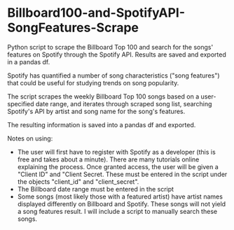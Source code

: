 # Billboard100-and-SpotifyAPI-SongFeatures-Scrape
Python script to scrape the Billboard Top 100 and search for the songs' features on Spotify through the Spotify API. Results are saved and exported in a pandas df.

Spotify has quantified a number of song characteristics ("song features") that could be useful for studying trends on song popularity. 

The script scrapes the weekly Billboard Top 100 songs based on a user-specified date range, and iterates through scraped song list, searching Spotify's API by artist and song name for the song's features. 

The resulting information is saved into a pandas df and exported. 

Notes on using:
- The user will first have to register with Spotify as a developer (this is free and takes about a minute). There are many tutorials online explaining the process. Once granted access, the user will be given a "Client ID" and "Client Secret. These must be entered in the script under the objects "client_id" and "client_secret". 
- The Billboard date range must be entered in the script
- Some songs (most likely those with a featured artist) have artist names displayed differently on Billboard and Spotify. These songs will not yield a song features result. I will include a script to manually search these songs. 


